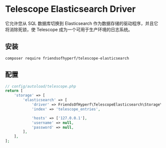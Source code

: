 # Telescope Elasticsearch Driver

它允许您从 SQL 数据库切换到 Elasticsearch 作为数据存储的驱动程序，并且它将消除死锁，使 Telescope 成为一个可用于生产环境的日志系统。

## 安装

```shell
composer require friendsofhyperf/telescope-elasticsearch
```

## 配置

```php
// config/autoload/telescope.php
return [
    'storage' => [
        'elasticsearch' => [
            'driver' => FriendsOfHyperf\TelescopeElasticsearch\Storage\ElasticsearchEntriesRepository::class,
            'index' => 'telescope_entries',

            'hosts' => ['127.0.0.1'],
            'username' => null,
            'password' => null,
        ],
    ],
];
```
